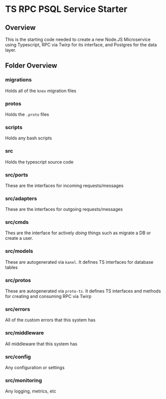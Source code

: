 # TS RPC PSQL Service Starter

## Overview

This is the starting code needed to create a new Node.JS Microservice using
Typescript, RPC via Twirp for its interface, and Postgres for the data layer.

## Folder Overview

### migrations

Holds all of the `knex` migration files

### protos

Holds the `.proto` files

### scripts

Holds any bash scripts

### src

Holds the typescript source code

### src/ports

These are the interfaces for incoming requests/messages

### src/adapters

These are the interfaces for outgoing requests/messages

### src/cmds

Thes are the interface for actively _doing_ things such as migrate a DB or create a user.

### src/models

These are autogenerated via `kanel`. It defines TS interfaces for database tables

### src/protos

These are autogenerated via `proto-ts`. It defines TS interfaces and methods for creating and consuming RPC via Twirp

### src/errors

All of the custom errors that this system has

### src/middleware

All middleware that this system has

### src/config

Any configuration or settings

### src/monitoring

Any logging, metrics, etc
